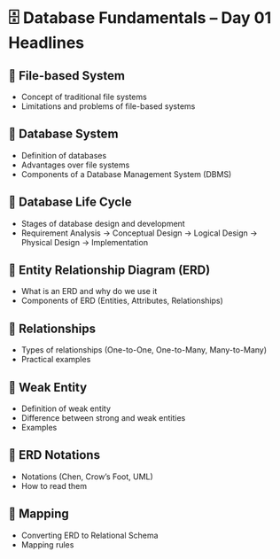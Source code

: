 # 🗄️ Database Fundamentals – Day 01 Headlines

## 🔹 File-based System
- Concept of traditional file systems
- Limitations and problems of file-based systems

## 🔹 Database System
- Definition of databases
- Advantages over file systems
- Components of a Database Management System (DBMS)

## 🔹 Database Life Cycle
- Stages of database design and development
- Requirement Analysis → Conceptual Design → Logical Design → Physical Design → Implementation

## 🔹 Entity Relationship Diagram (ERD)
- What is an ERD and why do we use it
- Components of ERD (Entities, Attributes, Relationships)

## 🔹 Relationships
- Types of relationships (One-to-One, One-to-Many, Many-to-Many)
- Practical examples

## 🔹 Weak Entity
- Definition of weak entity
- Difference between strong and weak entities
- Examples

## 🔹 ERD Notations
- Notations (Chen, Crow’s Foot, UML)
- How to read them

## 🔹 Mapping
- Converting ERD to Relational Schema
- Mapping rules
